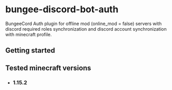 # bungee-discord-bot-auth
BungeeCord Auth plugin for offline mod (online_mod = false) servers with discord required roles synchronization and discord account synchronization with minecraft profile.
## Getting started

## Tested minecraft versions
* ### 1.15.2

